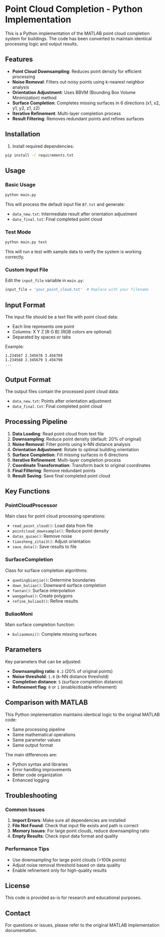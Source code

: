 # Point Cloud Completion - Python Implementation

This is a Python implementation of the MATLAB point cloud completion system for buildings. The code has been converted to maintain identical processing logic and output results.

## Features

- **Point Cloud Downsampling**: Reduces point density for efficient processing
- **Noise Removal**: Filters out noisy points using k-nearest neighbor analysis
- **Orientation Adjustment**: Uses BBVM (Bounding Box Volume Minimization) method
- **Surface Completion**: Completes missing surfaces in 6 directions (x1, x2, y1, y2, z1, z2)
- **Iterative Refinement**: Multi-layer completion process
- **Result Filtering**: Removes redundant points and refines surfaces

## Installation

1. Install required dependencies:
```bash
pip install -r requirements.txt
```

## Usage

### Basic Usage

```python
python main.py
```

This will process the default input file `B7.txt` and generate:
- `data_new.txt`: Intermediate result after orientation adjustment
- `data_final.txt`: Final completed point cloud

### Test Mode

```python
python main.py test
```

This will run a test with sample data to verify the system is working correctly.

### Custom Input File

Edit the `input_file` variable in `main.py`:

```python
input_file = 'your_point_cloud.txt'  # Replace with your filename
```

## Input Format

The input file should be a text file with point cloud data:
- Each line represents one point
- Columns: X Y Z [R G B] (RGB colors are optional)
- Separated by spaces or tabs

Example:
```
1.234567 2.345678 3.456789
1.234568 2.345679 3.456790
...
```

## Output Format

The output files contain the processed point cloud data:
- `data_new.txt`: Points after orientation adjustment
- `data_final.txt`: Final completed point cloud

## Processing Pipeline

1. **Data Loading**: Read point cloud from text file
2. **Downsampling**: Reduce point density (default: 20% of original)
3. **Noise Removal**: Filter points using k-NN distance analysis
4. **Orientation Adjustment**: Rotate to optimal building orientation
5. **Surface Completion**: Fill missing surfaces in 6 directions
6. **Iterative Refinement**: Multi-layer completion process
7. **Coordinate Transformation**: Transform back to original coordinates
8. **Final Filtering**: Remove redundant points
9. **Result Saving**: Save final completed point cloud

## Key Functions

### PointCloudProcessor
Main class for point cloud processing operations:
- `read_point_cloud()`: Load data from file
- `pointcloud_downsample()`: Reduce point density
- `datas_quzao()`: Remove noise
- `tiaozheng_zitai3()`: Adjust orientation
- `save_data()`: Save results to file

### SurfaceCompletion
Class for surface completion algorithms:
- `quedingbianjie()`: Determine boundaries
- `down_buliao()`: Downward surface completion
- `fantan()`: Surface interpolation
- `wanggehua()`: Create polygons
- `refine_buliao3()`: Refine results

### BuliaoMoni
Main surface completion function:
- `buliaomoni()`: Complete missing surfaces

## Parameters

Key parameters that can be adjusted:

- **Downsampling ratio**: `0.2` (20% of original points)
- **Noise threshold**: `1.0` (k-NN distance threshold)
- **Completion distance**: `5` (surface completion distance)
- **Refinement flag**: `0` or `1` (enable/disable refinement)

## Comparison with MATLAB

This Python implementation maintains identical logic to the original MATLAB code:

- Same processing pipeline
- Same mathematical operations
- Same parameter values
- Same output format

The main differences are:
- Python syntax and libraries
- Error handling improvements
- Better code organization
- Enhanced logging

## Troubleshooting

### Common Issues

1. **Import Errors**: Make sure all dependencies are installed
2. **File Not Found**: Check that input file exists and path is correct
3. **Memory Issues**: For large point clouds, reduce downsampling ratio
4. **Empty Results**: Check input data format and quality

### Performance Tips

- Use downsampling for large point clouds (>100k points)
- Adjust noise removal threshold based on data quality
- Enable refinement only for high-quality results

## License

This code is provided as-is for research and educational purposes.

## Contact

For questions or issues, please refer to the original MATLAB implementation documentation.
